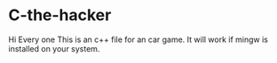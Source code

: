 # C-the-hacker
Hi Every one
This is an c++ file for an car game. It will work if mingw is installed on your system.
